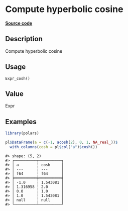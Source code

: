 

# Compute hyperbolic cosine

[**Source code**](https://github.com/pola-rs/r-polars/tree/8dac37e8bf89bcd080a13d0ed20dd1dc2bee615f/R/after-wrappers.R#L20)

## Description

Compute hyperbolic cosine

## Usage

<pre><code class='language-R'>Expr_cosh()
</code></pre>

## Value

Expr

## Examples

``` r
library(polars)

pl$DataFrame(a = c(-1, acosh(2), 0, 1, NA_real_))$
  with_columns(cosh = pl$col("a")$cosh())
```

    #> shape: (5, 2)
    #> ┌──────────┬──────────┐
    #> │ a        ┆ cosh     │
    #> │ ---      ┆ ---      │
    #> │ f64      ┆ f64      │
    #> ╞══════════╪══════════╡
    #> │ -1.0     ┆ 1.543081 │
    #> │ 1.316958 ┆ 2.0      │
    #> │ 0.0      ┆ 1.0      │
    #> │ 1.0      ┆ 1.543081 │
    #> │ null     ┆ null     │
    #> └──────────┴──────────┘
